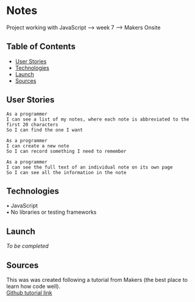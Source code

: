 # Notes

Project working with JavaScript --> week 7 --> Makers Onsite

## Table of Contents

* [User Stories](#user-stories)
* [Technologies](#technologies)
* [Launch](#launch)
* [Sources](#sources)

## User Stories

    As a programmer
    I can see a list of my notes, where each note is abbreviated to the first 20 characters
    So I can find the one I want

    As a programmer
    I can create a new note  
    So I can record something I need to remember

    As a programmer
    I can see the full text of an individual note on its own page
    So I can see all the information in the note

## Technologies

  • JavaScript  
  • No libraries or testing frameworks


## Launch

*To be completed*

## Sources

This was was created following a tutorial from Makers (the best place to learn how code well).  
[Github tutorial link](https://github.com/makersacademy/course/tree/master/further_javascript)
